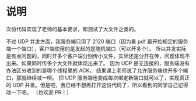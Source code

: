# 说明

次份代码实现了老师的基本要求，和测试了大文件之类的。

不过 UDP 并发方面，我服务端只用了 2120 端口（因为看 pdf 最开始规定的服务端一个端口），客户端使用的是发起的是随机端口（可以开多个）。
所以并发实际是有点问题的，同时开多个客户端分别传小文件，实际还是分开在传，问题体现不出来。如果同时传多个大文件就体现出来了。
因为 UDP 是无连接的，服务端没有办法区分收到的是哪个线程里的 ACK。
结果课上老师说了允许服务端也开多个端口，那就继续减一呗。
把 UDP 服务端也变成每次绑定新端口就可以了，实现真正的 UDP 并发。但是吧，我已经不想再打开这份代码了，所以看到的同学自己记得改一下吧。
（也欢迎 PR！）
